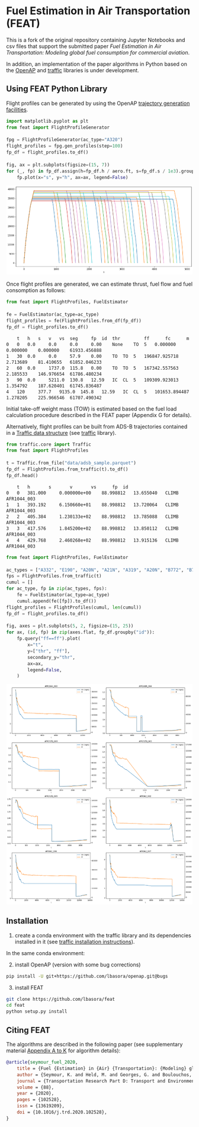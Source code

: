 # Fuel Estimation in Air Transportation (FEAT)
This is a fork of the original repository containing Jupyter Notebooks and csv files that support the submitted paper *Fuel Estimation in Air Transportation: Modeling global fuel consumption for commercial aviation*.

In addition, an implementation of the paper algorithms in Python based on the [OpenAP](https://github.com/junzis/openap) and [traffic](https://github.com/xoolive/traffic) libraries is under development. 

## Using FEAT Python Library

Flight profiles can be generated by using the OpenAP [trajectory generation facilities](https://github.com/junzis/openap/blob/master/openap/traj/gen.py). 

```python
import matplotlib.pyplot as plt
from feat import FlightProfileGenerator

fpg = FlightProfileGenerator(ac_type="A320")
flight_profiles = fpg.gen_profiles(step=100)
fp_df = flight_profiles.to_df()

fig, ax = plt.subplots(figsize=(15, 7))
for (_, fp) in fp_df.assign(h=fp_df.h / aero.ft, s=fp_df.s / 1e3).groupby("id"):
    fp.plot(x="s", y="h", ax=ax, legend=False)
```
![Screenshot](blob/fps_plot.png)

Once flight profiles are generated, we can estimate thrust, fuel flow and fuel consomption as follows: 

```python
from feat import FlightProfiles, FuelEstimator

fe = FuelEstimator(ac_type=ac_type)
flight_profiles = fe(FlightProfiles.from_df(fp_df))
fp_df = flight_profiles.to_df()
```
```
 	t 	h 	s 	v 	vs 	seg 	fp 	id 	thr 		ff 		fc 		m
0 	0 	0.0 	0.0 	0.0 	0.00 	None 	TO 	5 	0.000000 	0.000000 	0.000000 	61933.456888
1 	30 	0.0 	0.0 	57.9 	0.00 	TO 	TO 	5 	196847.925718 	2.713689 	81.410655 	61852.046233
2 	60 	0.0 	1737.0 	115.8 	0.00 	TO 	TO 	5 	167342.557563 	2.185533 	146.976654 	61786.480234
3 	90 	0.0 	5211.0 	130.8 	12.59 	IC 	CL 	5 	109309.923013 	1.354792 	187.620401 	61745.836487
4 	120 	377.7 	9135.0 	145.8 	12.59 	IC 	CL 	5 	101653.894487 	1.278205 	225.966546 	61707.490342
```
Initial take-off weight mass (TOW) is estimated based on the fuel load calculation procedure described in the FEAT paper (Appendix G for details).


Alternatively, flight profiles can be built from ADS-B trajectories contained in a [Traffic data structure](https://traffic-viz.github.io/traffic.core.traffic.html?highlight=traffic#traffic.core.Traffic) (see [traffic](https://github.com/xoolive/traffic) library).

```python
from traffic.core import Traffic
from feat import FlightProfiles

t = Traffic.from_file("data/adsb_sample.parquet")
fp_df = FlightProfiles.from_traffic(t).to_df()
fp_df.head()
```
```
 	t 	h 		s 		v 		vs 		fp 	id 
0 	0 	381.000 	0.000000e+00 	88.998812 	13.655040 	CLIMB 	AFR1044_003
1 	1 	393.192 	6.150660e+01 	88.998812 	13.720064 	CLIMB 	AFR1044_003
2 	2 	405.384 	1.230133e+02 	88.998812 	13.785088 	CLIMB 	AFR1044_003
3 	3 	417.576 	1.845200e+02 	88.998812 	13.850112 	CLIMB 	AFR1044_003
4 	4 	429.768 	2.460268e+02 	88.998812 	13.915136 	CLIMB 	AFR1044_003
```

```python
from feat import FlightProfiles, FuelEstimator

ac_types = ["A332", "E190", "A20N", "A21N", "A319", "A20N", "B772", "B789", "A359"]
fps = FlightProfiles.from_traffic(t)
cumul = []
for ac_type, fp in zip(ac_types, fps):
    fe = FuelEstimator(ac_type=ac_type)
    cumul.append(fe([fp]).to_df())
flight_profiles = FlightProfiles(cumul, len(cumul))
fp_df = flight_profiles.to_df()

fig, axes = plt.subplots(5, 2, figsize=(15, 25))
for ax, (id, fp) in zip(axes.flat, fp_df.groupby("id")):
    fp.query("ff==ff").plot(
        x="t",
        y=["thr", "ff"],
        secondary_y="thr",
        ax=ax,
        legend=False,
    )
```
![Screenshot](blob/fe_plot.png)

## Installation
1) create a conda environment with the traffic library and its dependencies installed in it (see [traffic installation instructions](https://github.com/xoolive/traffic/blob/master/readme.md)).

In the same conda environment:

2) install OpenAP (version with some bug corrections)
```sh
pip install -U git+https://github.com/lbasora/openap.git@bugs
```

3) install FEAT 
```sh
git clone https://github.com/lbasora/feat
cd feat
python setup.py install
```

## Citing FEAT

The algorithms are described in the following paper (see supplementary material [Appendix A to K](https://ars.els-cdn.com/content/image/1-s2.0-S136192092030715X-mmc8.pdf) for algorithm details):

```bibtex
@article{seymour_fuel_2020,
	title = {Fuel {Estimation} in {Air} {Transportation}: {Modeling} global fuel consumption for commercial aviation},
	author = {Seymour, K. and Held, M. and Georges, G. and Boulouchos, K.},
	journal = {Transportation Research Part D: Transport and Environment},
	volume = {88},
	year = {2020},
	pages = {102528},
	issn = {13619209},
	doi = {10.1016/j.trd.2020.102528},
}
```
